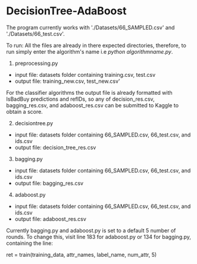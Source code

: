DecisionTree-AdaBoost
=====================

The program currently works with './Datasets/66_SAMPLED.csv' and './Datasets/66_test.csv'.

To run: 
All the files are already in there expected directories, therefore, to run simply enter the algorithm's name i.e *python algorithmname.py*. 

1. preprocessing.py
  * input file: datasets folder containing training.csv, test.csv
  * output file: training_new.csv, test_new.csv'
  
For the classifier algorithms the output file is already formatted with IsBadBuy predictions and refIDs, so any of decision_res.csv, bagging_res.csv, and adaboost_res.csv can be submitted to Kaggle to obtain a score.
  
2. decisiontree.py
  * input file: datasets folder containing 66_SAMPLED.csv, 66_test.csv, and ids.csv
  * output file: decision_tree_res.csv

3. bagging.py
  * input file: datasets folder containing 66_SAMPLED.csv, 66_test.csv, and ids.csv
  * output file: bagging_res.csv

4. adaboost.py
  * input file: datasets folder containing 66_SAMPLED.csv, 66_test.csv, and ids.csv
  * output file: adaboost_res.csv
  
Currently bagging.py and adaboost.py is set to a default 5 number of rounds. To change this, visit line 183 for adaboost.py or 134 for bagging.py, containing the line:

ret = train(training_data, attr_names, label_name, num_attr, 5)
